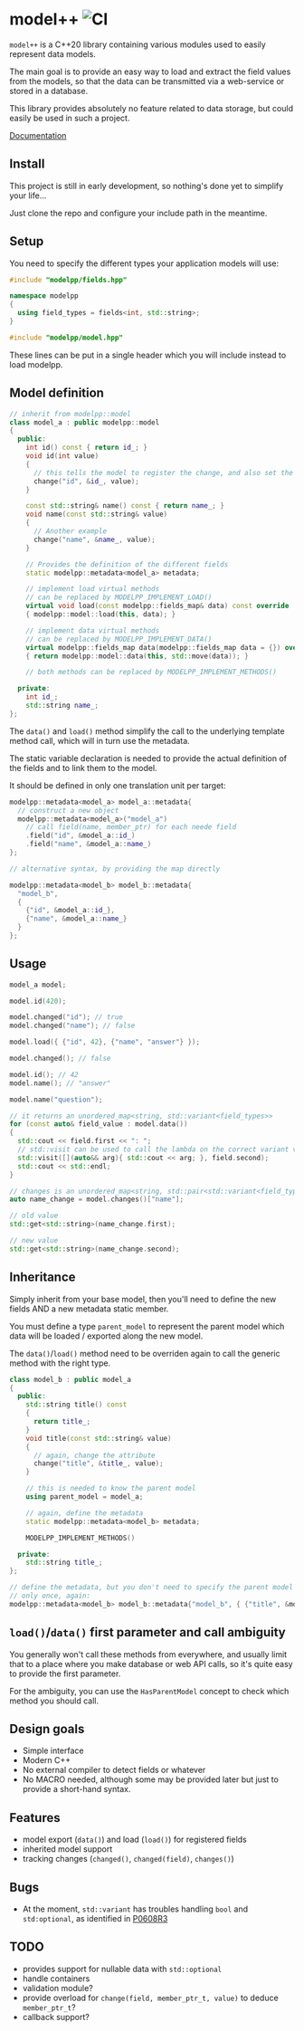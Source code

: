 # model++ ![CI](https://github.com/Aethelflaed/modelpp/workflows/CI/badge.svg?branch=master)

`model++` is a C++20 library containing various modules used to easily represent data models.

The main goal is to provide an easy way to load and extract the field values
from the models, so that the data can be transmitted via a web-service or
stored in a database.

This library provides absolutely no feature related to data storage, but could
easily be used in such a project.

[Documentation](https://aethelflaed.github.io/modelpp/namespacemodelpp.html)

## Install

This project is still in early development, so nothing's done yet to simplify
your life...

Just clone the repo and configure your include path in the meantime.

## Setup

You need to specify the different types your application models will use:

```c++
#include "modelpp/fields.hpp"

namespace modelpp
{
  using field_types = fields<int, std::string>;
}

#include "modelpp/model.hpp"
```

These lines can be put in a single header which you will include instead to load
modelpp.

## Model definition

```c++
// inherit from modelpp::model
class model_a : public modelpp::model
{
  public:
    int id() const { return id_; }
    void id(int value)
    {
      // this tells the model to register the change, and also set the new value
      change("id", &id_, value);
    }

    const std::string& name() const { return name_; }
    void name(const std::string& value)
    {
      // Another example
      change("name", &name_, value);
    }

    // Provides the definition of the different fields
    static modelpp::metadata<model_a> metadata;

    // implement load virtual methods
    // can be replaced by MODELPP_IMPLEMENT_LOAD()
    virtual void load(const modelpp::fields_map& data) const override
    { modelpp::model::load(this, data); }

    // implement data virtual methods
    // can be replaced by MODELPP_IMPLEMENT_DATA()
    virtual modelpp::fields_map data(modelpp::fields_map data = {}) override
    { return modelpp::model::data(this, std::move(data)); }

    // both methods can be replaced by MODELPP_IMPLEMENT_METHODS()

  private:
    int id_;
    std::string name_;
};
```

The `data()` and `load()` method simplify the call to the underlying template
method call, which will in turn use the metadata.

The static variable declaration is needed to provide the actual definition of
the fields and to link them to the model.

It should be defined in only one translation unit per target:

```c++
modelpp::metadata<model_a> model_a::metadata{
  // construct a new object
  modelpp::metadata<model_a>("model_a")
    // call field(name, member_ptr) for each neede field
    .field("id", &model_a::id_)
    .field("name", &model_a::name_)
};

// alternative syntax, by providing the map directly

modelpp::metadata<model_b> model_b::metadata{
  "model_b",
  {
    {"id", &model_a::id_},
    {"name", &model_a::name_}
  }
};
```

## Usage

```c++
model_a model;

model.id(420);

model.changed("id"); // true
model.changed("name"); // false

model.load({ {"id", 42}, {"name", "answer"} });

model.changed(); // false

model.id(); // 42
model.name(); // "answer"

model.name("question");

// it returns an unordered_map<string, std::variant<field_types>>
for (const auto& field_value : model.data())
{
  std::cout << field.first << ": ";
  // std::visit can be used to call the lambda on the correct variant value
  std::visit([](auto&& arg){ std::cout << arg; }, field.second);
  std::cout << std::endl;
}

// changes is an unordered_map<string, std::pair<std::variant<field_types std::variant<field_types>>>>
auto name_change = model.changes()["name"];

// old value
std::get<std::string>(name_change.first);

// new value
std::get<std::string>(name_change.second);
```

## Inheritance

Simply inherit from your base model, then you'll need to define the new fields
AND a new metadata static member.

You must define a type `parent_model` to represent the parent model which data
will be loaded / exported along the new model.

The `data()`/`load()` method need to be overriden again to call the generic
method with the right type.

```c++
class model_b : public model_a
{
  public:
    std::string title() const
    {
      return title_;
    }
    void title(const std::string& value)
    {
      // again, change the attribute
      change("title", &title_, value);
    }

    // this is needed to know the parent model
    using parent_model = model_a;

    // again, define the metadata
    static modelpp::metadata<model_b> metadata;

    MODELPP_IMPLEMENT_METHODS()

  private:
    std::string title_;
};

// define the metadata, but you don't need to specify the parent model fields
// only once, again:
modelpp::metadata<model_b> model_b::metadata{"model_b", { {"title", &model_b::title_} } };
```

## `load()`/`data()` first parameter and call ambiguity

You generally won't call these methods from everywhere, and usually limit that
to a place where you make database or web API calls, so it's quite easy
to provide the first parameter.

For the ambiguity, you can use the `HasParentModel` concept to check which
method you should call.

## Design goals

- Simple interface
- Modern C++
- No external compiler to detect fields or whatever
- No MACRO needed, although some may be provided later but just to provide a
  short-hand syntax.

## Features

- model export (`data()`) and load (`load()`) for registered fields
- inherited model support
- tracking changes (`changed()`, `changed(field)`, `changes()`)

## Bugs

- At the moment, `std::variant` has troubles handling `bool` and `std:optional`,
  as identified in [P0608R3](www.open-std.org/jtc1/sc22/wg21/docs/papers/2018/p0608r3.html)

## TODO

- provides support for nullable data with `std::optional`
- handle containers
- validation module?
- provide overload for `change(field, member_ptr_t, value)` to deduce `member_ptr_t`?
- callback support?
